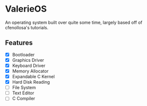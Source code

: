 # ValerieOS

An operating system built over quite some time, largely based off of cfenollosa's tutorials.
## Features
 - [X] Bootloader
 - [X] Graphics Driver
 - [X] Keyboard Driver
 - [X] Memory Allocator
 - [X] Expandable C Kernel
 - [X] Hard Disk Reading
 - [ ] File System
 - [ ] Text Editor
 - [ ] C Compiler